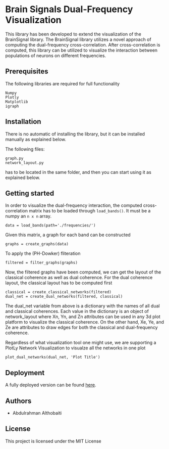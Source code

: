 # Brain Signals Dual-Frequency Visualization 
This library has been developed to extend the visualization of the BrainSignal library. The BrainSignal library utilizes a novel approach of computing the dual-frequency cross-correlation. After cross-correlation is computed, this library can be utilized to visualize the interaction between populations of neurons on different frequencies.

## Prerequisites 

The following libraries are required for full functionality

```
Numpy
Plotly
Matplotlib
igraph
```

## Installation

There is no automatic of installing the library, but it can be installed manually as explained below.

The following files:
```
graph.py
network_layout.py
```
has to be located in the same folder, and then you can start using it as explained below.

## Getting started

In order to visualize the dual-frequency interaction, the computed cross-correlation matrix has to be loaded through `load_bands()`. It must be a numpy an `n x n` array.
```
data = load_bands(path='./frequencies/')
```
Given this matrix, a graph for each band can be constructed
```
graphs = create_graphs(data)
```
To apply the (PH-Dowker) fliteration
```
filtered = filter_graphs(graphs)
```
Now, the filtered graphs have been computed, we can get the layout
of the classical coherence as well as dual coherence. For the dual coherence
layout, the classical layout has to be computed first
```
classical = create_classical_networks(filtered)
dual_net = create_dual_networks(filtered, classical)
```
The dual_net variable from above is a dictionary with the names 
of all dual and classical coherences. Each value in the dictionary 
is an object of network_layout where Xn, Yn, and Zn attributes can be 
used in any 3d plot platform to visualize the classical coherence.
On the other hand, Xe, Ye, and Ze are attributes to draw edges for both
the classical and dual-frequency coherence.

Regardless of what visualization tool one might use, we are supporting
a PlotLy Network Visualization to visualze all the networks in one plot
```
plot_dual_networks(dual_net, 'Plot Title')
```

## Deployment
A fully deployed version can be found [here](http://ec2-52-14-35-109.us-east-2.compute.amazonaws.com/bs/).


## Authors
- Abdulrahman Althobaiti


## License
This project is licensed under the MIT License
